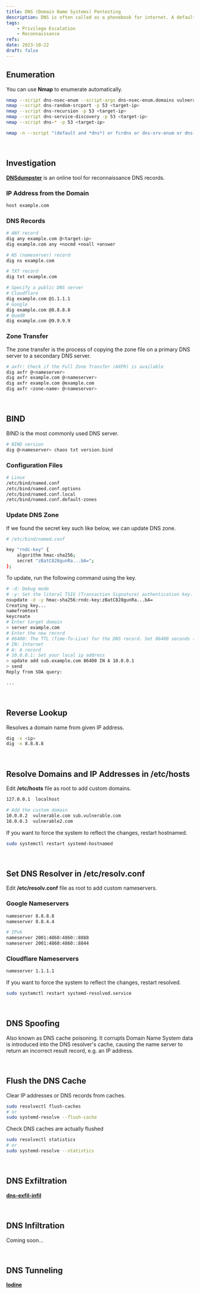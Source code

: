 ```yaml
---
title: DNS (Domain Name Systems) Pentesting
description: DNS is often called as a phonebook for internet. A default port is 53.
tags:
    - Privilege Escalation
    - Reconnaissance
refs:
date: 2023-10-22
draft: false
---
```


## Enumeration

You can use **Nmap** to enumerate automatically.

```sh
nmap --script dns-nsec-enum --script-args dns-nsec-enum.domains vulnerable.com -p 53 <target-ip>
nmap --script dns-random-srcport -p 53 <target-ip>
nmap --script dns-recursion -p 53 <target-ip>
nmap --script dns-service-discovery -p 53 <target-ip>
nmap --script dns-* -p 53 <target-ip>

nmap -n --script "(default and *dns*) or fcrdns or dns-srv-enum or dns-random-txid or dns-random-srcport" <target-ip>
```

<br />

## Investigation

**[DNSdumpster](https://dnsdumpster.com/)** is an online tool for reconnaissance DNS records.

### IP Address from the Domain

```sh
host example.com
```

### DNS Records

```sh
# ANY record
dig any example.com @<target-ip>
dig example.com any +nocmd +noall +answer

# NS (nameserver) record
dig ns example.com

# TXT record
dig txt example.com

# Specify a public DNS server
# Cloudflare
dig example.com @1.1.1.1
# Google
dig example.com @8.8.8.8
# Quad9
dig example.com @9.9.9.9
```

### Zone Transfer

The zone transfer is the process of copying the zone file on a primary DNS server to a secondary DNS server.

```sh
# axfr: Check if the Full Zone Transfer (AXFR) is available
dig axfr @<nameserver>
dig axfr example.com @<nameserver>
dig axfr example.com @example.com
dig axfr <zone-name> @<nameserver>
```

<br />

## BIND

BIND is the most commonly used DNS server.

```bash
# BIND version
dig @<nameserver> chaos txt version.bind
```

### Configuration Files

```sh
# Linux
/etc/bind/named.conf
/etc/bind/named.conf.options
/etc/bind/named.conf.local
/etc/bind/named.conf.default-zones
```

### Update DNS Zone

If we found the secret key such like below, we can update DNS zone.

```bash
# /etc/bind/named.conf

key "rndc-key" {
    algorithm hmac-sha256;
    secret "zBatC828gunRa...bA=";
};
```

To update, run the following command using the key. 

```bash
# -d: Debug mode
# -y: Set the literal TSIG (Transaction Signature) authentication key.
nsupdate -d -y hmac-sha256:rndc-key:zBatC828gunRa...bA= 
Creating key...
namefromtext
keycreate
# Enter target domain
> server example.com
# Enter the new record
# 86400: The TTL (Time-To-Live) for the DNS record. Set 86400 seconds (24 hours) here.
# IN: Internet
# A: A record
# 10.0.0.1: Set your local ip address
> update add sub.example.com 86400 IN A 10.0.0.1
> send
Reply from SOA query:

...

```

<br />

## Reverse Lookup

Resolves a domain name from given IP address.

```sh
dig -x <ip>
dig -x 8.8.8.8
```

<br />

## Resolve Domains and IP Addresses in /etc/hosts

Edit **/etc/hosts** file as root to add custom domains.  

```sh
127.0.0.1  localhost

# Add the custom domain
10.0.0.2  vulnerable.com sub.vulnerable.com
10.0.0.3  vulnerable2.com
```

If you want to force the system to reflect the changes, restart hostnamed.

```sh
sudo systemctl restart systemd-hostnamed
```

<br />

## Set DNS Resolver in /etc/resolv.conf

Edit **/etc/resolv.conf** file as root to add custom nameservers.

### Google Nameservers

```sh
nameserver 8.8.8.8
nameserver 8.8.4.4

# IPv6
nameserver 2001:4860:4860::8888
nameserver 2001:4860:4860::8844
```

### Cloudflare Nameservers

```sh
nameserver 1.1.1.1
```

If you want to force the system to reflect the changes, restart resolved.

```sh
sudo systemctl restart systemd-resolved.service
```

<br />

## DNS Spoofing

Also known as DNS cache poisoning. It corrupts Domain Name System data is introduced into the DNS resolver's cache, causing the name server to return an incorrect result record, e.g. an IP address.  

<br />

## Flush the DNS Cache

Clear IP addresses or DNS records from caches.

```sh
sudo resolvectl flush-caches
# or
sudo systemd-resolve --flush-cache
```

Check DNS caches are actually flushed

```sh
sudo resolvectl statistics
# or
sudo systemd-resolve --statistics
```

<br />

## DNS Exfiltration

**[dns-exfil-infil](https://github.com/kleosdc/dns-exfil-infil)**

<br />

## DNS Infiltration

Coming soon...

<br />

## DNS Tunneling

**[Iodine](https://github.com/yarrick/iodine)**
